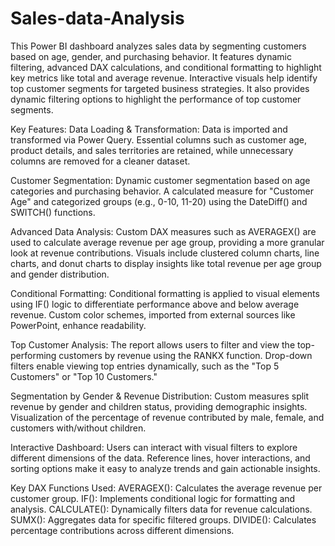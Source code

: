 # Sales-data-Analysis
This Power BI dashboard analyzes sales data by segmenting customers based on age, gender, and purchasing behavior. It features dynamic filtering, advanced DAX calculations, and conditional formatting to highlight key metrics like total and average revenue. Interactive visuals help identify top customer segments for targeted business strategies.
It also provides dynamic filtering options to highlight the performance of top customer segments.

Key Features:
Data Loading & Transformation:
Data is imported and transformed via Power Query.
Essential columns such as customer age, product details, and sales territories are retained, while unnecessary columns are removed for a cleaner dataset.

Customer Segmentation:
Dynamic customer segmentation based on age categories and purchasing behavior.
A calculated measure for "Customer Age" and categorized groups (e.g., 0-10, 11-20) using the DateDiff() and SWITCH() functions.

Advanced Data Analysis:
Custom DAX measures such as AVERAGEX() are used to calculate average revenue per age group, providing a more granular look at revenue contributions.
Visuals include clustered column charts, line charts, and donut charts to display insights like total revenue per age group and gender distribution.

Conditional Formatting:
Conditional formatting is applied to visual elements using IF() logic to differentiate performance above and below average revenue. Custom color schemes, imported from external sources like PowerPoint, enhance readability.

Top Customer Analysis:
The report allows users to filter and view the top-performing customers by revenue using the RANKX function.
Drop-down filters enable viewing top entries dynamically, such as the "Top 5 Customers" or "Top 10 Customers."

Segmentation by Gender & Revenue Distribution:
Custom measures split revenue by gender and children status, providing demographic insights.
Visualization of the percentage of revenue contributed by male, female, and customers with/without children.

Interactive Dashboard:
Users can interact with visual filters to explore different dimensions of the data.
Reference lines, hover interactions, and sorting options make it easy to analyze trends and gain actionable insights.

Key DAX Functions Used:
AVERAGEX(): Calculates the average revenue per customer group.
IF(): Implements conditional logic for formatting and analysis.
CALCULATE(): Dynamically filters data for revenue calculations.
SUMX(): Aggregates data for specific filtered groups.
DIVIDE(): Calculates percentage contributions across different dimensions.
